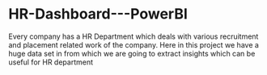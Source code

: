 # HR-Dashboard---PowerBI
Every company has a HR Department which deals with various recruitment and placement related work of the company. Here in this project we have a huge data set in from which we are going to extract insights which can be useful for HR department 
